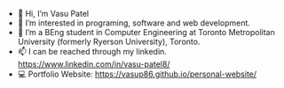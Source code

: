 - 👋 Hi, I’m Vasu Patel
- 👀 I’m interested in programing, software and web development.
- 🌱 I’m a BEng student in Computer Engineering at Toronto Metropolitan University (formerly Ryerson University), Toronto.
- 📫 I can be reached through my linkedin. https://www.linkedin.com/in/vasu-patel8/
- 💻 Portfolio Website: https://vasup86.github.io/personal-website/

<!---
vasup86/vasup86 is a ✨ special ✨ repository because its `README.md` (this file) appears on your GitHub profile.
You can click the Preview link to take a look at your changes.
--->
